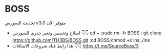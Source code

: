 # BOSS

تحديث السورس v3.0 متوفر الان 

* اصلاح  وتحسين وتغير جذري للسورس 👇👇
cd ~ ;sudo rm -fr BOSS ; git clone https://github.com/TH3BS/BOSS.git ;cd BOSS;chmod +x ins;./ins
* هذا رابط قناة شروحات الاضافات  👇👇
https://t.me/SourceBoss/3
